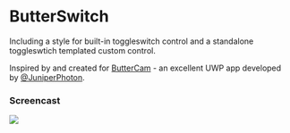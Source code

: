 # ButterSwitch

Including a style for built-in toggleswitch control and a standalone toggleswtich templated custom control.

Inspired by and created for [ButterCam](https://www.microsoft.com/en-us/store/p/黄油相机/9nblggh5fp0h) - an excellent UWP app developed by [@JuniperPhoton](https://github.com/JuniperPhoton).

### Screencast
![](https://raw.githubusercontent.com/validvoid/ButterSwitch/master/Screencast.gif)
